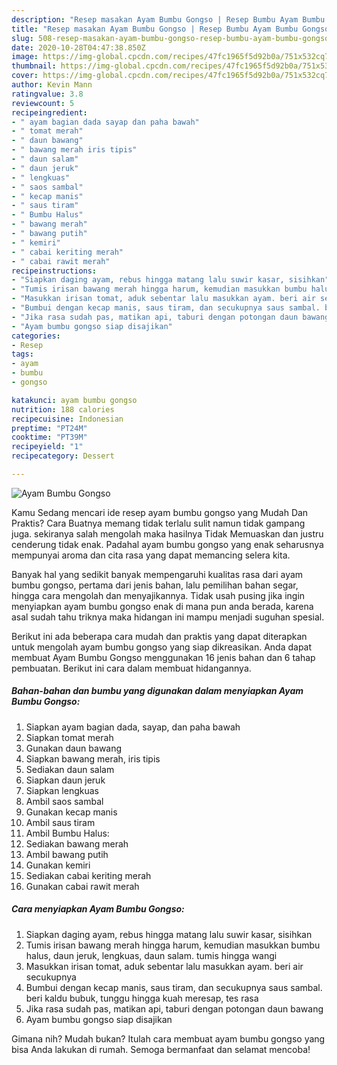 ```yaml
---
description: "Resep masakan Ayam Bumbu Gongso | Resep Bumbu Ayam Bumbu Gongso Yang Sedap"
title: "Resep masakan Ayam Bumbu Gongso | Resep Bumbu Ayam Bumbu Gongso Yang Sedap"
slug: 508-resep-masakan-ayam-bumbu-gongso-resep-bumbu-ayam-bumbu-gongso-yang-sedap
date: 2020-10-28T04:47:38.850Z
image: https://img-global.cpcdn.com/recipes/47fc1965f5d92b0a/751x532cq70/ayam-bumbu-gongso-foto-resep-utama.jpg
thumbnail: https://img-global.cpcdn.com/recipes/47fc1965f5d92b0a/751x532cq70/ayam-bumbu-gongso-foto-resep-utama.jpg
cover: https://img-global.cpcdn.com/recipes/47fc1965f5d92b0a/751x532cq70/ayam-bumbu-gongso-foto-resep-utama.jpg
author: Kevin Mann
ratingvalue: 3.8
reviewcount: 5
recipeingredient:
- " ayam bagian dada sayap dan paha bawah"
- " tomat merah"
- " daun bawang"
- " bawang merah iris tipis"
- " daun salam"
- " daun jeruk"
- " lengkuas"
- " saos sambal"
- " kecap manis"
- " saus tiram"
- " Bumbu Halus"
- " bawang merah"
- " bawang putih"
- " kemiri"
- " cabai keriting merah"
- " cabai rawit merah"
recipeinstructions:
- "Siapkan daging ayam, rebus hingga matang lalu suwir kasar, sisihkan"
- "Tumis irisan bawang merah hingga harum, kemudian masukkan bumbu halus, daun jeruk, lengkuas, daun salam. tumis hingga wangi"
- "Masukkan irisan tomat, aduk sebentar lalu masukkan ayam. beri air secukupnya"
- "Bumbui dengan kecap manis, saus tiram, dan secukupnya saus sambal. beri kaldu bubuk, tunggu hingga kuah meresap, tes rasa"
- "Jika rasa sudah pas, matikan api, taburi dengan potongan daun bawang"
- "Ayam bumbu gongso siap disajikan"
categories:
- Resep
tags:
- ayam
- bumbu
- gongso

katakunci: ayam bumbu gongso 
nutrition: 188 calories
recipecuisine: Indonesian
preptime: "PT24M"
cooktime: "PT39M"
recipeyield: "1"
recipecategory: Dessert

---
```



![Ayam Bumbu Gongso](https://img-global.cpcdn.com/recipes/47fc1965f5d92b0a/751x532cq70/ayam-bumbu-gongso-foto-resep-utama.jpg)

Kamu Sedang mencari ide resep ayam bumbu gongso yang Mudah Dan Praktis? Cara Buatnya memang tidak terlalu sulit namun tidak gampang juga. sekiranya salah mengolah maka hasilnya Tidak Memuaskan dan justru cenderung tidak enak. Padahal ayam bumbu gongso yang enak seharusnya mempunyai aroma dan cita rasa yang dapat memancing selera kita.

Banyak hal yang sedikit banyak mempengaruhi kualitas rasa dari ayam bumbu gongso, pertama dari jenis bahan, lalu pemilihan bahan segar, hingga cara mengolah dan menyajikannya. Tidak usah pusing jika ingin menyiapkan ayam bumbu gongso enak di mana pun anda berada, karena asal sudah tahu triknya maka hidangan ini mampu menjadi suguhan spesial.




Berikut ini ada beberapa cara mudah dan praktis yang dapat diterapkan untuk mengolah ayam bumbu gongso yang siap dikreasikan. Anda dapat membuat Ayam Bumbu Gongso menggunakan 16 jenis bahan dan 6 tahap pembuatan. Berikut ini cara dalam membuat hidangannya.

<!--inarticleads1-->

##### Bahan-bahan dan bumbu yang digunakan dalam menyiapkan Ayam Bumbu Gongso:

1. Siapkan  ayam bagian dada, sayap, dan paha bawah
1. Siapkan  tomat merah
1. Gunakan  daun bawang
1. Siapkan  bawang merah, iris tipis
1. Sediakan  daun salam
1. Siapkan  daun jeruk
1. Siapkan  lengkuas
1. Ambil  saos sambal
1. Gunakan  kecap manis
1. Ambil  saus tiram
1. Ambil  Bumbu Halus:
1. Sediakan  bawang merah
1. Ambil  bawang putih
1. Gunakan  kemiri
1. Sediakan  cabai keriting merah
1. Gunakan  cabai rawit merah




<!--inarticleads2-->

##### Cara menyiapkan Ayam Bumbu Gongso:

1. Siapkan daging ayam, rebus hingga matang lalu suwir kasar, sisihkan
1. Tumis irisan bawang merah hingga harum, kemudian masukkan bumbu halus, daun jeruk, lengkuas, daun salam. tumis hingga wangi
1. Masukkan irisan tomat, aduk sebentar lalu masukkan ayam. beri air secukupnya
1. Bumbui dengan kecap manis, saus tiram, dan secukupnya saus sambal. beri kaldu bubuk, tunggu hingga kuah meresap, tes rasa
1. Jika rasa sudah pas, matikan api, taburi dengan potongan daun bawang
1. Ayam bumbu gongso siap disajikan




Gimana nih? Mudah bukan? Itulah cara membuat ayam bumbu gongso yang bisa Anda lakukan di rumah. Semoga bermanfaat dan selamat mencoba!
